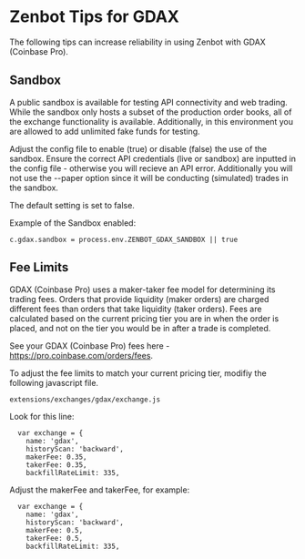 # Zenbot Tips for GDAX

The following tips can increase reliability in using Zenbot with GDAX (Coinbase Pro).

## Sandbox
A public sandbox is available for testing API connectivity and web trading. While the sandbox only hosts a subset of the production order books, all of the exchange functionality is available. Additionally, in this environment you are allowed to add unlimited fake funds for testing.

Adjust the config file to enable (true) or disable (false) the use of the sandbox. Ensure the correct API credentials (live or sandbox) are inputted in the config file - otherwise you will recieve an API error. Additionally you will not use the --paper option since it will be conducting (simulated) trades in the sandbox. 

The default setting is set to false.

Example of the Sandbox enabled:
```
c.gdax.sandbox = process.env.ZENBOT_GDAX_SANDBOX || true
```

## Fee Limits

GDAX (Coinbase Pro) uses a maker-taker fee model for determining its trading fees. Orders that provide liquidity (maker orders) are charged different fees than orders that take liquidity (taker orders). Fees are calculated based on the current pricing tier you are in when the order is placed, and not on the tier you would be in after a trade is completed.

See your GDAX (Coinbase Pro) fees here - https://pro.coinbase.com/orders/fees.

To adjust the fee limits to match your current pricing tier, modifiy the following javascript file. 

```
extensions/exchanges/gdax/exchange.js
```

Look for this line:
```
  var exchange = {
    name: 'gdax',
    historyScan: 'backward',
    makerFee: 0.35,
    takerFee: 0.35,
    backfillRateLimit: 335,
```

Adjust the makerFee and takerFee, for example:
```
  var exchange = {
    name: 'gdax',
    historyScan: 'backward',
    makerFee: 0.5,
    takerFee: 0.5,
    backfillRateLimit: 335,
```
